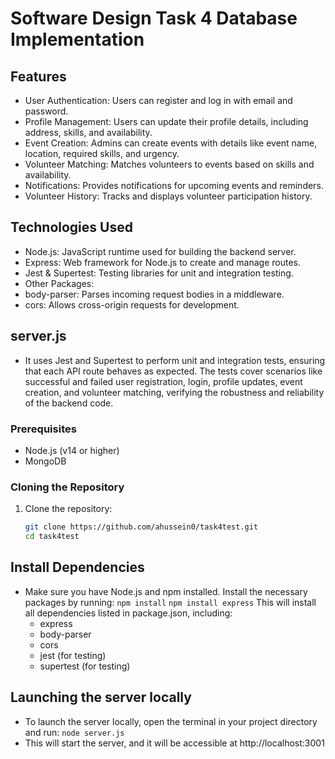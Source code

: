 # Software Design Task 4 Database Implementation

## Features
- User Authentication: Users can register and log in with email and password.
- Profile Management: Users can update their profile details, including address, skills, and availability.
- Event Creation: Admins can create events with details like event name, location, required skills, and urgency.
- Volunteer Matching: Matches volunteers to events based on skills and availability.
- Notifications: Provides notifications for upcoming events and reminders.
- Volunteer History: Tracks and displays volunteer participation history.

## Technologies Used
- Node.js: JavaScript runtime used for building the backend server.
- Express: Web framework for Node.js to create and manage routes.
- Jest & Supertest: Testing libraries for unit and integration testing.
- Other Packages:
- body-parser: Parses incoming request bodies in a middleware.
- cors: Allows cross-origin requests for development.

## server.js
-  It uses Jest and Supertest to perform unit and integration tests, ensuring that each API route behaves as expected. The tests cover scenarios like successful and failed user registration, login, profile updates, event creation, and volunteer matching, verifying the robustness and reliability of the backend code.

### Prerequisites
- Node.js (v14 or higher)
- MongoDB

### Cloning the Repository

1. Clone the repository:
   ```bash
   git clone https://github.com/ahussein0/task4test.git
   cd task4test

## Install Dependencies
- Make sure you have Node.js and npm installed. Install the necessary packages by running:
  ``` npm install ```
  ``` npm install express ```
This will install all dependencies listed in package.json, including:
  - express
  - body-parser
  - cors
  - jest (for testing)
  - supertest (for testing)

## Launching the server locally
- To launch the server locally, open the terminal in your project directory and run:
``` node server.js ```
- This will start the server, and it will be accessible at http://localhost:3001



 
 
